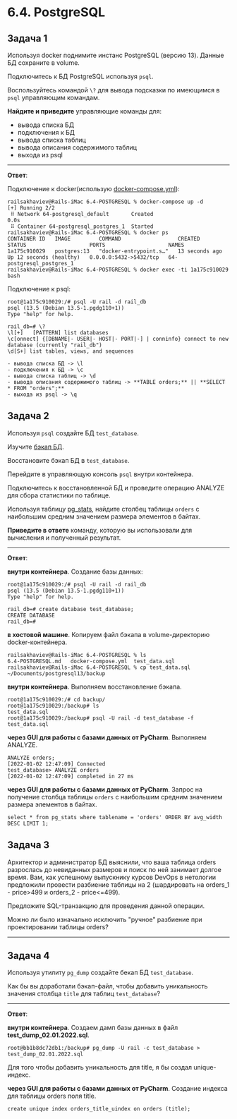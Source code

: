 # 6.4. PostgreSQL

## Задача 1

Используя docker поднимите инстанс PostgreSQL (версию 13). Данные БД сохраните в volume.

Подключитесь к БД PostgreSQL используя `psql`.

Воспользуйтесь командой `\?` для вывода подсказки по имеющимся в `psql` управляющим командам.

**Найдите и приведите** управляющие команды для:
- вывода списка БД
- подключения к БД
- вывода списка таблиц
- вывода описания содержимого таблиц
- выхода из psql

---

**Ответ**:

Подключение к docker(использую [docker-compose.yml](docker-compose.yml)):

```commandline
railsakhaviev@Rails-iMac 6.4-POSTGRESQL % docker-compose up -d
[+] Running 2/2
 ⠿ Network 64-postgresql_default       Created                                                                                                                                                                                                                                                                     0.0s
 ⠿ Container 64-postgresql_postgres_1  Started 
railsakhaviev@Rails-iMac 6.4-POSTGRESQL % docker ps                        
CONTAINER ID   IMAGE         COMMAND                  CREATED          STATUS                    PORTS                    NAMES
1a175c910029   postgres:13   "docker-entrypoint.s…"   13 seconds ago   Up 12 seconds (healthy)   0.0.0.0:5432->5432/tcp   64-postgresql_postgres_1
railsakhaviev@Rails-iMac 6.4-POSTGRESQL % docker exec -ti 1a175c910029 bash
```

Подключение к psql:

```postgresql
root@1a175c910029:/# psql -U rail -d rail_db
psql (13.5 (Debian 13.5-1.pgdg110+1))
Type "help" for help.

rail_db=# \?
\l[+]   [PATTERN] list databases
\c[onnect] {[DBNAME|- USER|- HOST|- PORT|-] | conninfo} connect to new database (currently "rail_db")
\d[S+] list tables, views, and sequences

```

```text
- вывода списка БД -> \l
- подключения к БД -> \c
- вывода списка таблиц -> \d 
- вывода описания содержимого таблиц -> **TABLE orders;** || **SELECT * FROM "orders";**
- выхода из psql -> \q
```

## Задача 2

Используя `psql` создайте БД `test_database`.

Изучите [бэкап БД](test_data.sql).

Восстановите бэкап БД в `test_database`.

Перейдите в управляющую консоль `psql` внутри контейнера.

Подключитесь к восстановленной БД и проведите операцию ANALYZE для сбора статистики по таблице.

Используя таблицу [pg_stats](https://postgrespro.ru/docs/postgresql/12/view-pg-stats), найдите столбец таблицы `orders` 
с наибольшим средним значением размера элементов в байтах.

**Приведите в ответе** команду, которую вы использовали для вычисления и полученный результат.

---

**Ответ**:

**внутри контейнера**. Создание базы данных:

```postgresql
root@1a175c910029:/# psql -U rail -d rail_db
psql (13.5 (Debian 13.5-1.pgdg110+1))
Type "help" for help.

rail_db=# create database test_database;
CREATE DATABASE
rail_db=#
```

**в хостовой машине**. Копируем файл бэкапа в volume-директорию docker-контейнера.

```commandline
railsakhaviev@Rails-iMac 6.4-POSTGRESQL % ls
6.4-POSTGRESQL.md	docker-compose.yml	test_data.sql
railsakhaviev@Rails-iMac 6.4-POSTGRESQL % cp test_data.sql ~/Documents/postgresql13/backup
```

**внутри контейнера**. Выполняем восстановление бэкапа.

```commandline
root@1a175c910029:/# cd backup/
root@1a175c910029:/backup# ls
test_data.sql
root@1a175c910029:/backup# psql -U rail -d test_database -f test_data.sql
```

**через GUI для работы с базами данных от PyCharm**. Выполняем ANALYZE.

```commandline
ANALYZE orders;
[2022-01-02 12:47:09] Connected
test_database> ANALYZE orders
[2022-01-02 12:47:09] completed in 27 ms
```

**через GUI для работы с базами данных от PyCharm**. Запрос на получение столбца таблицы `orders` 
с наибольшим средним значением размера элементов в байтах.

```postgresql
select * from pg_stats where tablename = 'orders' ORDER BY avg_width DESC LIMIT 1;
```


## Задача 3

Архитектор и администратор БД выяснили, что ваша таблица orders разрослась до невиданных размеров и
поиск по ней занимает долгое время. Вам, как успешному выпускнику курсов DevOps в нетологии предложили
провести разбиение таблицы на 2 (шардировать на orders_1 - price>499 и orders_2 - price<=499).

Предложите SQL-транзакцию для проведения данной операции.

Можно ли было изначально исключить "ручное" разбиение при проектировании таблицы orders?

---


## Задача 4

Используя утилиту `pg_dump` создайте бекап БД `test_database`.

Как бы вы доработали бэкап-файл, чтобы добавить уникальность значения столбца `title` для таблиц `test_database`?

---

**Ответ**:

**внутри контейнера**. Создаем дамп базы данных в файл **test_dump_02.01.2022.sql**.

```commandline
root@bb1b8dc72db1:/backup# pg_dump -U rail -c test_database > test_dump_02.01.2022.sql
```

Для того чтобы добавить уникальность для title, я бы создал unique-индекс.

**через GUI для работы с базами данных от PyCharm**. Создание индекса для таблицы orders поля title.

```postgresql
create unique index orders_title_uindex on orders (title);
```
